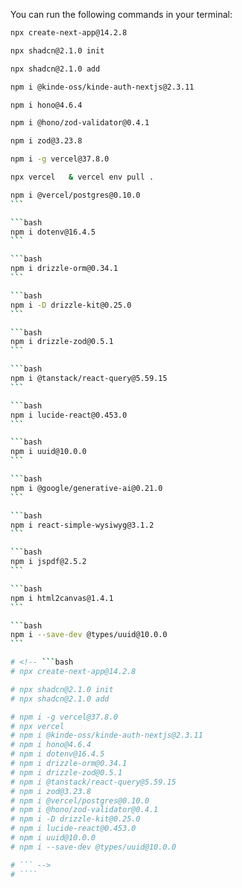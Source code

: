 You can run the following commands in your terminal:

```bash
npx create-next-app@14.2.8
```

```bash
npx shadcn@2.1.0 init
```

```bash
npx shadcn@2.1.0 add
```

```bash
npm i @kinde-oss/kinde-auth-nextjs@2.3.11
```

```bash
npm i hono@4.6.4
```

```bash
npm i @hono/zod-validator@0.4.1
```

```bash
npm i zod@3.23.8
```

```bash
npm i -g vercel@37.8.0
```

```bash
npx vercel   & vercel env pull .
```

`````bash
npm i @vercel/postgres@0.10.0
```

```bash
npm i dotenv@16.4.5
```

```bash
npm i drizzle-orm@0.34.1
```

```bash
npm i -D drizzle-kit@0.25.0
```

```bash
npm i drizzle-zod@0.5.1
```

```bash
npm i @tanstack/react-query@5.59.15
```

```bash
npm i lucide-react@0.453.0
```

```bash
npm i uuid@10.0.0
```

```bash
npm i @google/generative-ai@0.21.0
```

```bash
npm i react-simple-wysiwyg@3.1.2
```

```bash
npm i jspdf@2.5.2
```

```bash
npm i html2canvas@1.4.1
```

```bash
npm i --save-dev @types/uuid@10.0.0
```

# <!-- ```bash
# npx create-next-app@14.2.8

# npx shadcn@2.1.0 init
# npx shadcn@2.1.0 add

# npm i -g vercel@37.8.0
# npx vercel
# npm i @kinde-oss/kinde-auth-nextjs@2.3.11
# npm i hono@4.6.4
# npm i dotenv@16.4.5
# npm i drizzle-orm@0.34.1
# npm i drizzle-zod@0.5.1
# npm i @tanstack/react-query@5.59.15
# npm i zod@3.23.8
# npm i @vercel/postgres@0.10.0
# npm i @hono/zod-validator@0.4.1
# npm i -D drizzle-kit@0.25.0
# npm i lucide-react@0.453.0
# npm i uuid@10.0.0
# npm i --save-dev @types/uuid@10.0.0

# ``` -->
# ````
`````
